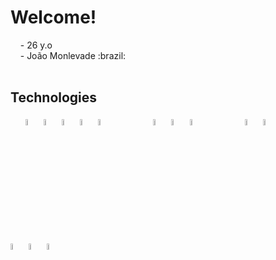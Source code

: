 
<h1>Welcome!</h1>
&nbsp;&nbsp;&nbsp;&nbsp;- 26 y.o
<br/>&nbsp;&nbsp;&nbsp;&nbsp;- João Monlevade :brazil:
<br/><br/>
<div> 
  <h2>Technologies</h2>
	&nbsp;&nbsp;&nbsp;&nbsp;&nbsp;
    <img src="https://cdn.jsdelivr.net/gh/devicons/devicon/icons/javascript/javascript-original.svg" width= "5%" />
    <img src="https://cdn.jsdelivr.net/gh/devicons/devicon/icons/typescript/typescript-original.svg" width= "5%" />
    <img src="https://cdn.jsdelivr.net/gh/devicons/devicon/icons/react/react-original.svg" width= "5%"/>
    <img src="https://cdn.jsdelivr.net/gh/devicons/devicon/icons/nodejs/nodejs-original.svg" width= "5%"/>
	<img src="https://cdn.jsdelivr.net/gh/devicons/devicon/icons/postgresql/postgresql-original.svg" width= "5%"/>
    &nbsp;&nbsp;&nbsp;&nbsp;&nbsp;&nbsp;&nbsp;&nbsp;&nbsp;&nbsp;&nbsp;&nbsp;&nbsp;&nbsp;
    <img src="https://cdn.jsdelivr.net/gh/devicons/devicon/icons/csharp/csharp-original.svg" width= "5%"/>
    <img src="https://cdn.jsdelivr.net/gh/devicons/devicon/icons/dot-net/dot-net-plain-wordmark.svg" width= "5%"/>
    <img src="https://cdn.jsdelivr.net/gh/devicons/devicon/icons/azure/azure-original.svg" width= "5%"/>
  	&nbsp;&nbsp;&nbsp;&nbsp;&nbsp;&nbsp;&nbsp;&nbsp;&nbsp;&nbsp;&nbsp;&nbsp;&nbsp;&nbsp;
	<img src="https://cdn.jsdelivr.net/gh/devicons/devicon/icons/python/python-original.svg" width= "5%"/>
	<img src="https://cdn.jsdelivr.net/gh/devicons/devicon/icons/flask/flask-original-wordmark.svg" width= "5%"/>
	&nbsp;&nbsp;&nbsp;&nbsp;&nbsp;&nbsp;&nbsp;&nbsp;&nbsp;&nbsp;&nbsp;&nbsp;&nbsp;&nbsp;
	<img src="https://cdn.jsdelivr.net/gh/devicons/devicon/icons/html5/html5-original.svg" width= "5%"/>
	<img src="https://cdn.jsdelivr.net/gh/devicons/devicon/icons/css3/css3-original.svg" width= "5%"/>
	<img src="https://cdn.jsdelivr.net/gh/devicons/devicon/icons/bootstrap/bootstrap-original.svg" width= "5%"/>
</div>
